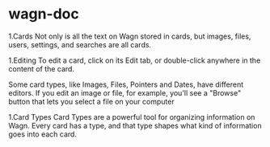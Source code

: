 wagn-doc
========

1.Cards
  Not only is all the text on Wagn stored in cards, but images, files, users, settings, and searches are all cards.

1.Editing
  To edit a card, click on its Edit tab, or double-click anywhere in the content of the card.

  Some card types, like Images, Files, Pointers and Dates, have different editors. If you edit an image or file, for example, you'll see a "Browse" button that lets you select a file on your computer

1.Card Types
  Card Types are a powerful tool for organizing information on Wagn. Every card has a type, and that type shapes what kind of information goes into each card. 